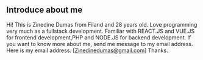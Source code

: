 ## Introduce about me

Hi! This is Zinedine Dumas from Filand and 28 years old. Love programming very much as a fullstack development. Familiar with REACT.JS and VUE.JS for frontend development,PHP and NODE.JS for backend development. If you want to know more about me, send me message to my email address. Here is my email address. [Zinedinedumas@gmail.com]
Thanks.